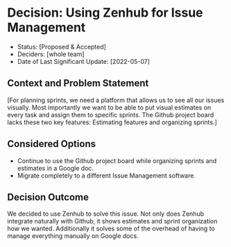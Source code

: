 # Decision: Using Zenhub for Issue Management

* Status: [Proposed & Accepted] <!-- optional -->
* Deciders: [whole team] <!-- optional -->
* Date of Last Significant Update: [2022-05-07] <!-- optional -->

## Context and Problem Statement
[For planning sprints, we need a platform that allows us to see all our issues visually. Most importantly we want to be able to put visual estimates on every task and
assign them to specific sprints. The Github project board lacks these two key features: Estimating features and organizing sprints.]  

## Considered Options
* Continue to use the Github project board while organizing sprints and estimates in a Google doc.
* Migrate completely to a different Issue Management software.

## Decision Outcome
We decided to use Zenhub to solve this issue. Not only does Zenhub integrate naturally with Github, it shows estimates and sprint organization how we wanted.
Additionally it solves some of the overhead of having to manage everything manually on Google docs.
